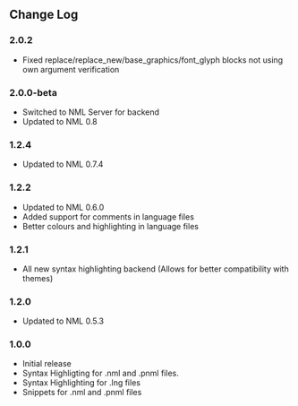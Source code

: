 ## Change Log

### 2.0.2
- Fixed replace/replace_new/base_graphics/font_glyph blocks not using own argument verification

### 2.0.0-beta
- Switched to NML Server for backend
- Updated  to NML 0.8

### 1.2.4
- Updated to NML 0.7.4

### 1.2.2
- Updated to NML 0.6.0
- Added support for comments in language files
- Better colours and highlighting in language files

### 1.2.1
- All new syntax highlighting backend (Allows for better compatibility with themes)

### 1.2.0
- Updated to NML 0.5.3

### 1.0.0
- Initial release
- Syntax Highligting for .nml and .pnml files.
- Syntax Highlighting for .lng files
- Snippets for .nml and .pnml files
